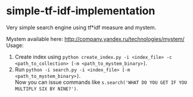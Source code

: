 simple-tf-idf-implementation
============================

Very simple search engine using tf*idf measure and mystem.

Mystem available here: http://company.yandex.ru/technologies/mystem/  
Usage:  

1. Create index using `python create_index.py -i <index_file> -c <path_to_collection> [-m <path_to_mystem_binary>]`.
2. Run `python -i search.py -i <index_file> [-m <path_to_mystem_binary>]`.  
Now you can issue commands like `s.search('WHAT DO YOU GET IF YOU MULTIPLY SIX BY NINE?')`.